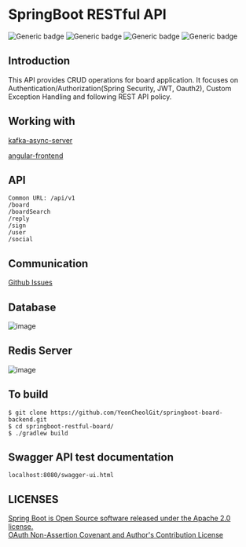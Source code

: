 # SpringBoot RESTful API
![Generic badge](https://img.shields.io/badge/JDK-11-red.svg)
![Generic badge](https://img.shields.io/badge/SrpingBoot-2.4.4-green.svg)
![Generic badge](https://img.shields.io/badge/Redis-2.5.2-blue.svg)
![Generic badge](https://img.shields.io/badge/Kafka-2.7.6-blue.svg)

## Introduction
This API provides CRUD operations for board application. It focuses on Authentication/Authorization(Spring Security, JWT, Oauth2), Custom Exception Handling and following REST API policy.


## Working with
[kafka-async-server](https://github.com/YeonCheolGit/kafka-async-server)

[angular-frontend](https://github.com/YeonCheolGit/angular-frontend)

## API
```
Common URL: /api/v1
/board
/boardSearch
/reply
/sign
/user
/social
```

## Communication
[Github Issues](https://github.com/YeonCheolGit/springboot-restful-api-board/issues)

## Database
![image](https://user-images.githubusercontent.com/65603611/125815785-afb199f3-4f03-4ffb-b86c-a397ace590fe.png)
## Redis Server
![image](https://user-images.githubusercontent.com/65603611/126900762-68d6dd4c-51ef-4a9e-8edf-f63629a75ded.png)

## To build
```
$ git clone https://github.com/YeonCheolGit/springboot-board-backend.git
$ cd springboot-restful-board/
$ ./gradlew build
```

## Swagger API test documentation
```
localhost:8080/swagger-ui.html
```

## LICENSES
[Spring Boot is Open Source software released under the Apache 2.0 license.](https://www.apache.org/licenses/)  
[OAuth Non-Assertion Covenant and Author's Contribution License](https://oauth.net/license/core/1.0/)

